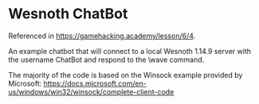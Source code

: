 # Wesnoth ChatBot
Referenced in https://gamehacking.academy/lesson/6/4.

An example chatbot that will connect to a local Wesnoth 1.14.9 server with the username ChatBot and respond to the \wave command.

The majority of the code is based on the Winsock example provided by Microsoft: https://docs.microsoft.com/en-us/windows/win32/winsock/complete-client-code
